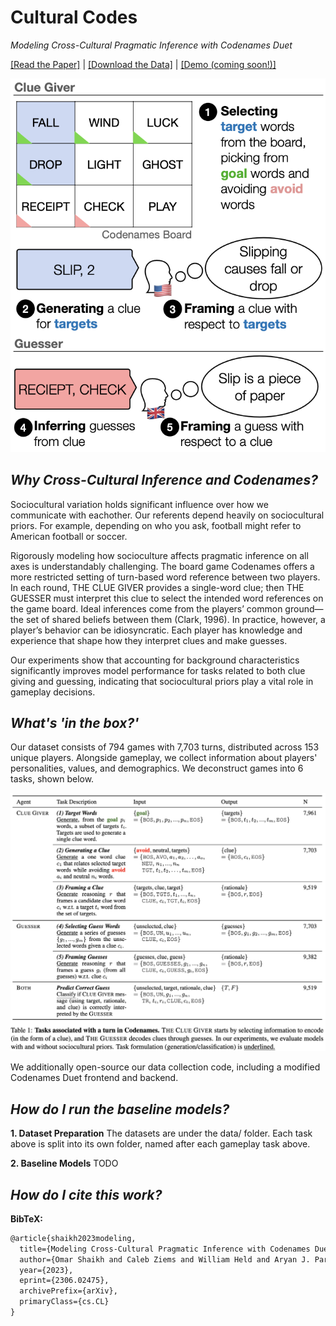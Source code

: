 # Cultural Codes

_Modeling Cross-Cultural Pragmatic Inference with Codenames Duet_

[[Read the Paper]](https://arxiv.org/pdf/2306.02475.pdf) | [[Download the Data]](https://github.com/SALT-NLP/codenames/tree/main/data) | [[Demo (coming soon!)]](https://github.com/SALT-NLP/codenames)

<img src="frontpage.png" alt="frontpage" width="650"/>

## *Why Cross-Cultural Inference and Codenames?* 

Sociocultural variation holds significant influence over how we communicate with eachother. Our referents depend heavily on sociocultural priors. For example,
depending on who you ask, football might refer to American football or soccer.

Rigorously modeling how socioculture affects pragmatic inference on all axes is understandably challenging. 
The board game Codenames offers a more restricted setting of turn-based word reference between two players. 
In each round, THE CLUE GIVER provides a single-word clue; then THE GUESSER must interpret this clue to select the intended word references on the game
board. Ideal inferences come from the players’ common ground—the set of shared beliefs between them (Clark, 1996). In practice, however, a player’s
behavior can be idiosyncratic. Each player has knowledge and experience that shape how they interpret clues and make guesses. 

Our experiments show that accounting for background characteristics significantly improves model performance for tasks related to both clue giving 
and guessing, indicating that sociocultural priors play a vital role in gameplay decisions.

## *What's 'in the box?'* 

Our dataset consists of 794 games with 7,703 turns, distributed across 153 unique players. 
Alongside gameplay, we collect information about players' personalities, values, and demographics. 
We deconstruct games into 6 tasks, shown below.

<img src="tasks.png" alt="tasks" width="650"/>

We additionally open-source our data collection code, including a modified Codenames Duet frontend and backend.

## *How do I run the baseline models?* 
**1. Dataset Preparation**
The datasets are under the data/ folder. Each task above is split into its own folder, named after each gameplay task above.

**2. Baseline Models**
TODO
  
## *How do I cite this work?* 

**BibTeX:**

```tex
@article{shaikh2023modeling,
  title={Modeling Cross-Cultural Pragmatic Inference with Codenames Duet}, 
  author={Omar Shaikh and Caleb Ziems and William Held and Aryan J. Pariani and Fred Morstatter and Diyi Yang},
  year={2023},
  eprint={2306.02475},
  archivePrefix={arXiv},
  primaryClass={cs.CL}
}
```

